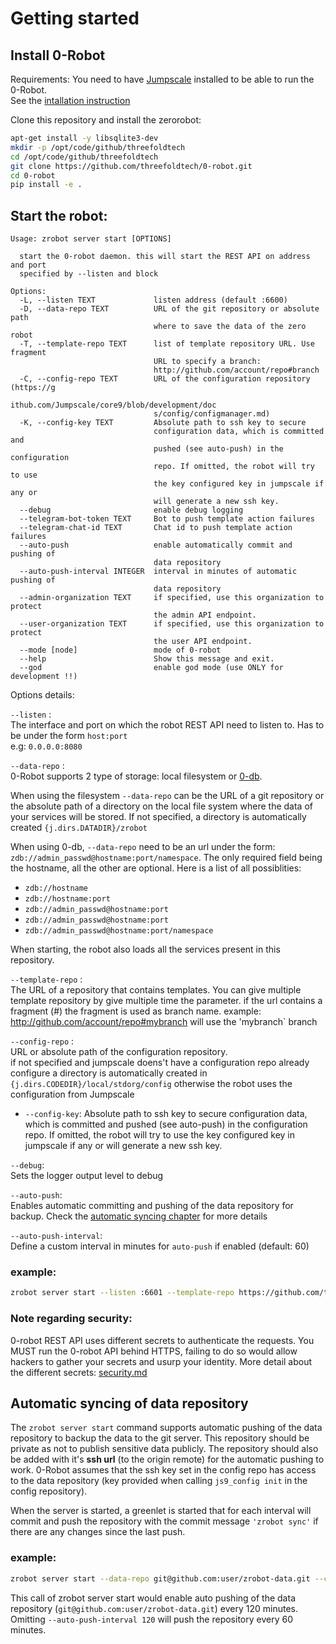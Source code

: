 # Getting started

## Install 0-Robot
Requirements: You need to have [Jumpscale](https://github.com/threefoldtech/jumpscale_core) installed to be able to run the 0-Robot.  
See the [intallation instruction](https://github.com/threefoldtech/jumpscale_core#jumpscale-9)

Clone this repository and install the zerorobot:

```bash
apt-get install -y libsqlite3-dev
mkdir -p /opt/code/github/threefoldtech
cd /opt/code/github/threefoldtech
git clone https://github.com/threefoldtech/0-robot.git
cd 0-robot
pip install -e .
```



## Start the robot:
```
Usage: zrobot server start [OPTIONS]

  start the 0-robot daemon. this will start the REST API on address and port
  specified by --listen and block

Options:
  -L, --listen TEXT             listen address (default :6600)
  -D, --data-repo TEXT          URL of the git repository or absolute path
                                where to save the data of the zero robot
  -T, --template-repo TEXT      list of template repository URL. Use fragment
                                URL to specify a branch:
                                http://github.com/account/repo#branch
  -C, --config-repo TEXT        URL of the configuration repository (https://g
                                ithub.com/Jumpscale/core9/blob/development/doc
                                s/config/configmanager.md)
  -K, --config-key TEXT         Absolute path to ssh key to secure
                                configuration data, which is committed and
                                pushed (see auto-push) in the configuration
                                repo. If omitted, the robot will try to use
                                the key configured key in jumpscale if any or
                                will generate a new ssh key.
  --debug                       enable debug logging
  --telegram-bot-token TEXT     Bot to push template action failures
  --telegram-chat-id TEXT       Chat id to push template action failures
  --auto-push                   enable automatically commit and pushing of
                                data repository
  --auto-push-interval INTEGER  interval in minutes of automatic pushing of
                                data repository
  --admin-organization TEXT     if specified, use this organization to protect
                                the admin API endpoint.
  --user-organization TEXT      if specified, use this organization to protect
                                the user API endpoint.
  --mode [node]                 mode of 0-robot
  --help                        Show this message and exit.
  --god                         enable god mode (use ONLY for development !!)
```
Options details:

`--listen` :  
The interface and port on which the robot REST API need to listen to. Has to be under the form `host:port`  
e.g: `0.0.0.0:8080`

`--data-repo` :  
0-Robot supports 2 type of storage: local filesystem or [0-db](https://github.com/zero-os/0-db).  

When using the filesystem `--data-repo` can be the URL of a git repository or the absolute path of a directory on the local file system where the data of your services will be stored. If not specified, a directory is automatically created `{j.dirs.DATADIR}/zrobot`  

When using 0-db, `--data-repo` need to be an url under the form: `zdb://admin_passwd@hostname:port/namespace`. The only required field being the hostname, all the other are optional.
Here is a list of all possiblities:
- `zdb://hostname`
- `zdb://hostname:port`
- `zdb://admin_passwd@hostname:port`
- `zdb://admin_passwd@hostname:port`
- `zdb://admin_passwd@hostname:port/namespace`


When starting, the robot also loads all the services present in this repository.  

`--template-repo` :  
The URL of a repository that contains templates. You can give multiple template repository by give multiple time the parameter.
if the url contains a fragment (#) the fragment is used as branch name. example: http://github.com/account/repo#mybranch will use the 'mybranch` branch

`--config-repo` :  
URL or absolute path of the configuration repository.  
 if not specified and jumpscale doens't have a configuration repo already configure a directory is automatically created in `{j.dirs.CODEDIR}/local/stdorg/config`
 otherwise the robot uses the configuration from Jumpscale
 - `--config-key`: 
Absolute path to ssh key to secure configuration data, which is committed and pushed (see auto-push) in the configuration repo. If omitted, the robot will try to use the key configured key in jumpscale if any or will generate a new ssh key.

`--debug`:  
Sets the logger output level to debug

`--auto-push`:  
Enables automatic committing and pushing of the data repository for backup. Check the [automatic syncing chapter](#automatic-syncing-of-data-repository) for more details

`--auto-push-interval`:  
Define a custom interval in minutes for `auto-push` if enabled (default: 60)

### example:
```bash
zrobot server start --listen :6601 --template-repo https://github.com/threefoldtech/0-templates.git --data-repo https://github.com/user/zrobot1.git --robots http://localhost:6602 --organization myOrg
```
### Note regarding security:
0-robot REST API uses different secrets to authenticate the requests. You MUST run the 0-robot API behind HTTPS, failing to do so would allow hackers to gather your secrets and usurp your identity. More detail about the different secrets: [security.md](security.md)


## Automatic syncing of data repository

The `zrobot server start` command supports automatic pushing of the data repository to backup the data to the git server.
This repository should be private as not to publish sensitive data publicly.
The repository should also be added with it's **ssh url** (to the origin remote) for the automatic pushing to work. 0-Robot assumes that the ssh key set in the config repo has access to the data repository (key provided when calling `js9_config init` in the config repository).

When the server is started, a greenlet is started that for each interval will commit and push the repository with the commit message `'zrobot sync'` if there are any changes since the last push.

### example:
```bash
zrobot server start --data-repo git@github.com:user/zrobot-data.git --config-repo git@github.com:user/zrobot-config.git --template-repo https://github.com/threefoldtech/0-templates.git --auto-push --auto-push-interval 120
```

This call of zrobot server start would enable auto pushing of the data repository (`git@github.com:user/zrobot-data.git`) every 120 minutes.
Omitting `--auto-push-interval 120` will push the repository every 60 minutes.


